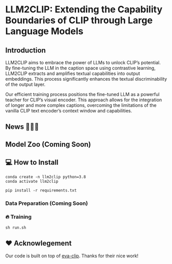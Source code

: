 # LLM2CLIP: Extending the Capability Boundaries of CLIP through Large Language Models
## Introduction

LLM2CLIP aims to embrace the power of LLMs to unlock CLIP’s potential. By fine-tuning the LLM in the caption space using contrastive learning, LLM2CLIP extracts and amplifies textual capabilities into output embeddings. This process significantly enhances the textual discriminability of the output layer.

Our efficient training process positions the fine-tuned LLM as a powerful teacher for CLIP’s visual encoder. This approach allows for the integration of longer and more complex captions, overcoming the limitations of the vanilla CLIP text encoder’s context window and capabilities.

## News 🚀🚀🚀
## Model Zoo (Coming Soon) 
## 💻 How to Install
```
conda create -n llm2clip python=3.8
conda activate llm2clip

pip install -r requirements.txt
```
### Data Preparation (Coming Soon) 
### 🔥 Training  
```sh run.sh```

## ❤️ Acknowlegement

Our code is built on top of [eva-clip](https://github.com/baaivision/EVA/tree/master/EVA-CLIP). Thanks for their nice work!
